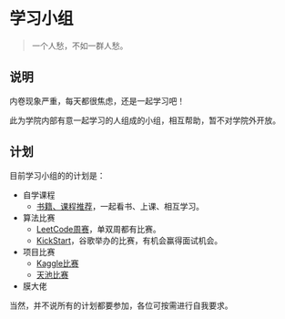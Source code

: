 # 学习小组

> 一个人愁，不如一群人愁。

## 说明

内卷现象严重，每天都很焦虑，还是一起学习吧！

此为学院内部有意一起学习的人组成的小组，相互帮助，暂不对学院外开放。

## 计划

目前学习小组的的计划是：

* 自学课程
    * [书籍、课程推荐](book-and-course.md)，一起看书、上课、相互学习。
* 算法比赛
    * [LeetCode周赛](https://leetcode.com/contest/)，单双周都有比赛。
    * [KickStart](https://codingcompetitions.withgoogle.com/kickstart)，谷歌举办的比赛，有机会赢得面试机会。
* 项目比赛
    * [Kaggle比赛](https://www.kaggle.com/)
    * [天池比赛](https://tianchi.aliyun.com/)
* 膜大佬

当然，并不说所有的计划都要参加，各位可按需进行自我要求。

